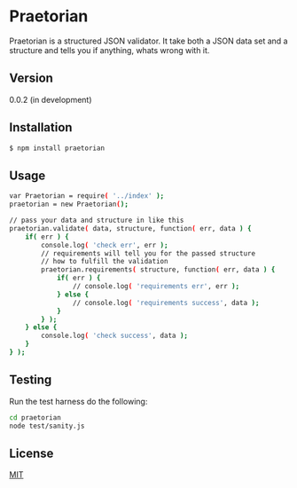 Praetorian
==

Praetorian is a structured JSON validator.  It take both a JSON data set and a structure and tells you if anything, whats wrong with it.

Version
--

0.0.2 (in development)

Installation
--
```sh
$ npm install praetorian
```
Usage
--
```sh
var Praetorian = require( '../index' );
praetorian = new Praetorian();

// pass your data and structure in like this
praetorian.validate( data, structure, function( err, data ) {
    if( err ) {
        console.log( 'check err', err );
        // requirements will tell you for the passed structure
        // how to fulfill the validation
        praetorian.requirements( structure, function( err, data ) {
            if( err ) {
                // console.log( 'requirements err', err );
            } else {
                // console.log( 'requirements success', data );		
            }
        } );
    } else {
        console.log( 'check success', data );
    }
} );
```

Testing
--

Run the test harness do the following:
```sh
cd praetorian
node test/sanity.js
```
License
--
[MIT](http://en.wikipedia.org/wiki/MIT_License "MIT")